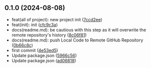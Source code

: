 ## 0.1.0 (2024-08-08)

* feat(all of project): new project init ([7ccd2ee](https://github.com/ArcMichael/tauri-bootstrap/commit/7ccd2ee))
* feat(init): init ([cfc9c3a](https://github.com/ArcMichael/tauri-bootstrap/commit/cfc9c3a))
* docs(readme.md): be cautious with this step as it will overwrite the remote repository's history ([8c06f81](https://github.com/ArcMichael/tauri-bootstrap/commit/8c06f81))
* docs(readme.md): push Local Code to Remote GitHub Repository ([0b66c8c](https://github.com/ArcMichael/tauri-bootstrap/commit/0b66c8c))
* first commit ([4e53ed5](https://github.com/ArcMichael/tauri-bootstrap/commit/4e53ed5))
* Update package.json ([5966c56](https://github.com/ArcMichael/tauri-bootstrap/commit/5966c56))
* Update package.json ([ad06818](https://github.com/ArcMichael/tauri-bootstrap/commit/ad06818))



